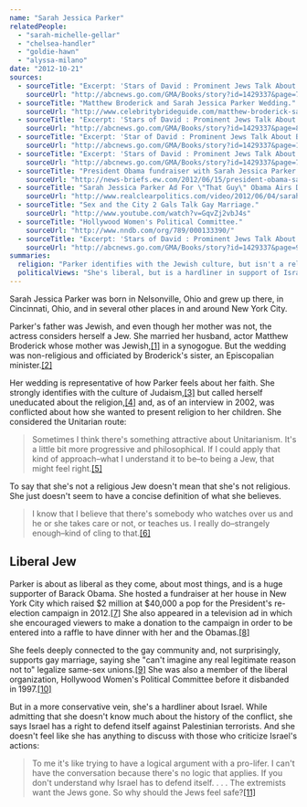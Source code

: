 ```yaml
---
name: "Sarah Jessica Parker"
relatedPeople:
  - "sarah-michelle-gellar"
  - "chelsea-handler"
  - "goldie-hawn"
  - "alyssa-milano"
date: "2012-10-21"
sources:
  - sourceTitle: "Excerpt: 'Stars of David : Prominent Jews Talk About Being Jewish' by Abigail Pogrebin."
    sourceUrl: "http://abcnews.go.com/GMA/Books/story?id=1429337&page=7#.UIAkaMXR7cA"
  - sourceTitle: "Matthew Broderick and Sarah Jessica Parker Wedding."
    sourceUrl: "http://www.celebritybrideguide.com/matthew-broderick-sarah-jessica-parker-wedding/"
  - sourceTitle: "Excerpt: 'Stars of David : Prominent Jews Talk About Being Jewish' by Abigail Pogrebin."
    sourceUrl: "http://abcnews.go.com/GMA/Books/story?id=1429337&page=8#.UIBF0cXR7cA"
  - sourceTitle: "Excerpt: 'Star of David : Prominent Jews Talk About Being Jewish' by Abigail Pogrebin."
    sourceUrl: "http://abcnews.go.com/GMA/Books/story?id=1429337&page=10#.UIBGZ8XR7cA"
  - sourceTitle: "Excerpt: 'Stars of David : Prominent Jews Talk About Being Jewish' by Abigail Pogrebin."
    sourceUrl: "http://abcnews.go.com/GMA/Books/story?id=1429337&page=7#.UIBGy8XR7cA"
  - sourceTitle: "President Obama fundraiser with Sarah Jessica Parker raises millions."
    sourceUrl: "http://news-briefs.ew.com/2012/06/15/president-obama-sarah-jessica-parker/"
  - sourceTitle: "Sarah Jessica Parker Ad For \"That Guy\" Obama Airs During MTV Awards."
    sourceUrl: "http://www.realclearpolitics.com/video/2012/06/04/sarah_jessica_parker_ad_for_that_guy_obama_airs_during_mtv_movie_awards.html"
  - sourceTitle: "Sex and the City 2 Gals Talk Gay Marriage."
    sourceUrl: "http://www.youtube.com/watch?v=GqvZj2vbJ4s"
  - sourceTitle: "Hollywood Women's Political Committee."
    sourceUrl: "http://www.nndb.com/org/789/000133390/"
  - sourceTitle: "Excerpt: 'Stars of David : Prominent Jews Talk About Being Jewish' by Abigail Pogrebin."
    sourceUrl: "http://abcnews.go.com/GMA/Books/story?id=1429337&page=9#.UIBWvsXR7cA"
summaries:
  religion: "Parker identifies with the Jewish culture, but isn't a religious Jew."
  politicalViews: "She's liberal, but is a hardliner in support of Israel."
---
```


Sarah Jessica Parker was born in Nelsonville, Ohio and grew up there, in Cincinnati, Ohio, and in several other places in and around New York City.

Parker's father was Jewish, and even though her mother was not, the actress considers herself a Jew. She married her husband, actor Matthew Broderick whose mother was Jewish,<a class="source-citation" href="#http%3A%2F%2Fabcnews.go.com%2FGMA%2FBooks%2Fstory%3Fid%3D1429337%26page%3D7%23.UIAkaMXR7cA" title="Excerpt: &apos;Stars of David : Prominent Jews Talk About Being Jewish&apos; by Abigail Pogrebin.">[1]</a> in a synogogue. But the wedding was non-religious and officiated by Broderick's sister, an Episcopalian minister.<a class="source-citation" href="#http%3A%2F%2Fwww.celebritybrideguide.com%2Fmatthew-broderick-sarah-jessica-parker-wedding%2F" title="Matthew Broderick and Sarah Jessica Parker Wedding.">[2]</a>

Her wedding is representative of how Parker feels about her faith. She strongly identifies with the culture of Judaism,<a class="source-citation" href="#http%3A%2F%2Fabcnews.go.com%2FGMA%2FBooks%2Fstory%3Fid%3D1429337%26page%3D8%23.UIBF0cXR7cA" title="Excerpt: &apos;Stars of David : Prominent Jews Talk About Being Jewish&apos; by Abigail Pogrebin.">[3]</a> but called herself uneducated about the religion,<a class="source-citation" href="#http%3A%2F%2Fabcnews.go.com%2FGMA%2FBooks%2Fstory%3Fid%3D1429337%26page%3D10%23.UIBGZ8XR7cA" title="Excerpt: &apos;Star of David : Prominent Jews Talk About Being Jewish&apos; by Abigail Pogrebin.">[4]</a> and, as of an interview in 2002, was conflicted about how she wanted to present religion to her children. She considered the Unitarian route:

>Sometimes I think there's something attractive about Unitarianism. It's a little bit more progressive and philosophical. If I could apply that kind of approach–what I understand it to be–to being a Jew, that might feel right.<a class="source-citation" href="#http%3A%2F%2Fabcnews.go.com%2FGMA%2FBooks%2Fstory%3Fid%3D1429337%26page%3D7%23.UIBGy8XR7cA" title="Excerpt: &apos;Stars of David : Prominent Jews Talk About Being Jewish&apos; by Abigail Pogrebin.">[5]</a>

To say that she's not a religious Jew doesn't mean that she's not religious. She just doesn't seem to have a concise definition of what she believes.

>I know that I believe that there's somebody who watches over us and he or she takes care or not, or teaches us. I really do–strangely enough–kind of cling to that.<a class="source-citation" href="#http%3A%2F%2Fabcnews.go.com%2FGMA%2FBooks%2Fstory%3Fid%3D1429337%26page%3D7%23.UIBGy8XR7cA" title="Excerpt: &apos;Stars of David : Prominent Jews Talk About Being Jewish&apos; by Abigail Pogrebin.">[6]</a>

## 

## Liberal Jew

Parker is about as liberal as they come, about most things, and is a huge supporter of Barack Obama. She hosted a fundraiser at her house in New York City which raised $2 million at $40,000 a pop for the President's re-election campaign in 2012.<a class="source-citation" href="#http%3A%2F%2Fnews-briefs.ew.com%2F2012%2F06%2F15%2Fpresident-obama-sarah-jessica-parker%2F" title="President Obama fundraiser with Sarah Jessica Parker raises millions.">[7]</a> She also appeared in a television ad in which she encouraged viewers to make a donation to the campaign in order to be entered into a raffle to have dinner with her and the Obamas.<a class="source-citation" href="#http%3A%2F%2Fwww.realclearpolitics.com%2Fvideo%2F2012%2F06%2F04%2Fsarah_jessica_parker_ad_for_that_guy_obama_airs_during_mtv_movie_awards.html" title="Sarah Jessica Parker Ad For &quot;That Guy&quot; Obama Airs During MTV Awards.">[8]</a>

She feels deeply connected to the gay community and, not surprisingly, supports gay marriage, saying she "can't imagine any real legitimate reason not to" legalize same-sex unions.<a class="source-citation" href="#http%3A%2F%2Fwww.youtube.com%2Fwatch%3Fv%3DGqvZj2vbJ4s" title="Sex and the City 2 Gals Talk Gay Marriage.">[9]</a> She was also a member of the liberal organization, Hollywood Women's Political Committee before it disbanded in 1997.<a class="source-citation" href="#http%3A%2F%2Fwww.nndb.com%2Forg%2F789%2F000133390%2F" title="Hollywood Women&apos;s Political Committee.">[10]</a>

But in a more conservative vein, she's a hardliner about Israel. While admitting that she doesn't know much about the history of the conflict, she says Israel has a right to defend itself against Palestinian terrorists. And she doesn't feel like she has anything to discuss with those who criticize Israel's actions:

>To me it's like trying to have a logical argument with a pro-lifer. I can't have the conversation because there's no logic that applies. If you don't understand why Israel has to defend itself. . . . The extremists want the Jews gone. So why should the Jews feel safe?<a class="source-citation" href="#http%3A%2F%2Fabcnews.go.com%2FGMA%2FBooks%2Fstory%3Fid%3D1429337%26page%3D9%23.UIBWvsXR7cA" title="Excerpt: &apos;Stars of David : Prominent Jews Talk About Being Jewish&apos; by Abigail Pogrebin.">[11]</a>